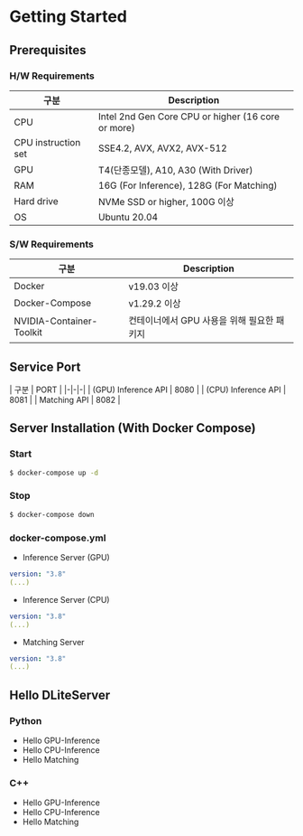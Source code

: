 # Getting Started

## Prerequisites
### H/W Requirements
| 구분                | Description                                        |
|---------------------|----------------------------------------------------|
| CPU                 | Intel 2nd Gen Core CPU or higher (16 core or more) |
| CPU instruction set | SSE4.2, AVX, AVX2, AVX-512                         |
| GPU                 | T4(단종모델), A10, A30 (With Driver)                |
| RAM                 | 16G (For Inference), 128G (For Matching)           |
| Hard drive          | NVMe SSD or higher, 100G 이상                      |
| OS                  | Ubuntu 20.04                                       |

### S/W Requirements
| 구분                     | Description                                  |
|--------------------------|----------------------------------------------|
| Docker                   | v19.03 이상                                  |
| Docker-Compose           | v1.29.2 이상                                 |
| NVIDIA-Container-Toolkit | 컨테이너에서 GPU 사용을 위해 필요한 패키지      |


## Service Port
| 구분 | PORT |
|-|-|-|
| (GPU) Inference API   | 8080 |
| (CPU) Inference API   | 8081 |
| Matching API          | 8082 |


## Server Installation (With Docker Compose)

### Start
```bash
$ docker-compose up -d
```

### Stop
```bash
$ docker-compose down
```

### docker-compose.yml
* Inference Server (GPU)
```yaml
version: "3.8"
(...)
```

* Inference Server (CPU)
```yaml
version: "3.8"
(...)
```

* Matching Server
```yaml
version: "3.8"
(...)
```

## Hello DLiteServer

### Python
* Hello GPU-Inference
* Hello CPU-Inference
* Hello Matching

### C++
* Hello GPU-Inference
* Hello CPU-Inference
* Hello Matching